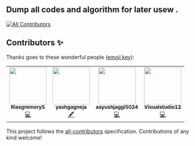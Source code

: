 ## **Dump all codes and algorithm for later usew .** 

<!-- ALL-CONTRIBUTORS-BADGE:START - Do not remove or modify this section -->
[![All Contributors](https://img.shields.io/badge/all_contributors-4-orange.svg?style=flat-square)](#contributors-)
<!-- ALL-CONTRIBUTORS-BADGE:END -->

## Contributors ✨

Thanks goes to these wonderful people ([emoji key](https://allcontributors.org/docs/en/emoji-key)):

<!-- ALL-CONTRIBUTORS-LIST:START - Do not remove or modify this section -->
<!-- prettier-ignore-start -->
<!-- markdownlint-disable -->
<table>
  <tr>
    <td align="center"><a href="https://github.com/Riasgremory5"><img src="https://avatars3.githubusercontent.com/u/72184276?v=4" width="100px;" alt=""/><br /><sub><b>Riasgremory5</b></sub></a><br /><a href="https://github.com/Mohitkumar6122/Code-dump/commits?author=Riasgremory5" title="Code">💻</a></td>
    <td align="center"><a href="https://github.com/yashgagneja"><img src="https://avatars3.githubusercontent.com/u/56828872?v=4" width="100px;" alt=""/><br /><sub><b>yashgagneja</b></sub></a><br /><a href="#content-yashgagneja" title="Content">🖋</a></td>
    <td align="center"><a href="https://github.com/aayushjaggi5024"><img src="https://avatars1.githubusercontent.com/u/61476625?v=4" width="100px;" alt=""/><br /><sub><b>aayushjaggi5024</b></sub></a><br /><a href="https://github.com/Mohitkumar6122/Code-dump/commits?author=aayushjaggi5024" title="Code">💻</a></td>
    <td align="center"><a href="https://github.com/Visualstudio12"><img src="https://avatars0.githubusercontent.com/u/72209526?v=4" width="100px;" alt=""/><br /><sub><b>Visualstudio12</b></sub></a><br /><a href="https://github.com/Mohitkumar6122/Code-dump/commits?author=Visualstudio12" title="Code">💻</a></td>
  </tr>
</table>

<!-- markdownlint-enable -->
<!-- prettier-ignore-end -->
<!-- ALL-CONTRIBUTORS-LIST:END -->

This project follows the [all-contributors](https://github.com/all-contributors/all-contributors) specification. Contributions of any kind welcome!
